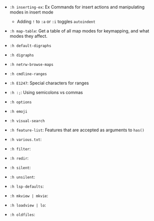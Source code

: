 
* `:h inserting-ex`: Ex Commands for insert actions and manipulating modes in insert mode
    * Adding `!` to `:a` or `:i` toggles `autoindent`

* `:h map-table`: Get a table of all map modes for keymapping, and what modes they affect.

* `:h default-digraphs`

* `:h digraphs`

* `:h netrw-browse-maps`

* `:h cmdline-ranges`  

* `:h E1247`: Special characters for ranges

* `:h :;`: Using semicolons vs commas

* `:h options `

* `:h emoji`  

* `:h visual-search`

* `:h feature-list`: Features that are accepted as arguments to `has()`

* `:h various.txt`:  

* `:h filter`:  

* `:h redir`:  

* `:h silent`:  

* `:h unsilent`:  

* `:h lsp-defaults`:  

* `:h mkview | mkvie`:  

* `:h loadview | lo`:  

* `:h oldfiles`:  

